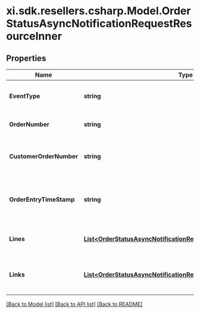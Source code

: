 # xi.sdk.resellers.csharp.Model.OrderStatusAsyncNotificationRequestResourceInner

## Properties

Name | Type | Description | Notes
------------ | ------------- | ------------- | -------------
**EventType** | **string** | The event name sent in the event request. | [optional] 
**OrderNumber** | **string** | The Ingram Micro order number. | [optional] 
**CustomerOrderNumber** | **string** | The reseller&#39;s unique PO/Order number. | [optional] 
**OrderEntryTimeStamp** | **string** | The timestamp at which the order was created. | [optional] 
**Lines** | [**List&lt;OrderStatusAsyncNotificationRequestResourceInnerLinesInner&gt;**](OrderStatusAsyncNotificationRequestResourceInnerLinesInner.md) | The line-level details for the order. | [optional] 
**Links** | [**List&lt;OrderStatusAsyncNotificationRequestResourceInnerLinksInner&gt;**](OrderStatusAsyncNotificationRequestResourceInnerLinksInner.md) | Link to Order Details for the order(s). | [optional] 

[[Back to Model list]](../README.md#documentation-for-models) [[Back to API list]](../README.md#documentation-for-api-endpoints) [[Back to README]](../README.md)

